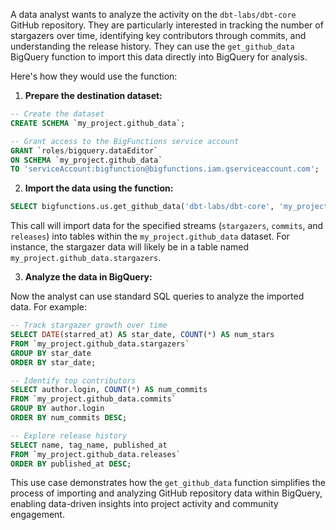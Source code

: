 A data analyst wants to analyze the activity on the `dbt-labs/dbt-core` GitHub repository.  They are particularly interested in tracking the number of stargazers over time, identifying key contributors through commits, and understanding the release history.  They can use the `get_github_data` BigQuery function to import this data directly into BigQuery for analysis.

Here's how they would use the function:

1. **Prepare the destination dataset:**

```sql
-- Create the dataset
CREATE SCHEMA `my_project.github_data`;

-- Grant access to the BigFunctions service account
GRANT `roles/bigquery.dataEditor`
ON SCHEMA `my_project.github_data`
TO 'serviceAccount:bigfunction@bigfunctions.iam.gserviceaccount.com';
```

2. **Import the data using the function:**

```sql
SELECT bigfunctions.us.get_github_data('dbt-labs/dbt-core', 'my_project.github_data', 'stargazers, commits, releases');
```

This call will import data for the specified streams (`stargazers`, `commits`, and `releases`) into tables within the `my_project.github_data` dataset.  For instance, the stargazer data will likely be in a table named `my_project.github_data.stargazers`.

3. **Analyze the data in BigQuery:**

Now the analyst can use standard SQL queries to analyze the imported data.  For example:

```sql
-- Track stargazer growth over time
SELECT DATE(starred_at) AS star_date, COUNT(*) AS num_stars
FROM `my_project.github_data.stargazers`
GROUP BY star_date
ORDER BY star_date;

-- Identify top contributors
SELECT author.login, COUNT(*) AS num_commits
FROM `my_project.github_data.commits`
GROUP BY author.login
ORDER BY num_commits DESC;

-- Explore release history
SELECT name, tag_name, published_at
FROM `my_project.github_data.releases`
ORDER BY published_at DESC;
```

This use case demonstrates how the `get_github_data` function simplifies the process of importing and analyzing GitHub repository data within BigQuery, enabling data-driven insights into project activity and community engagement.
